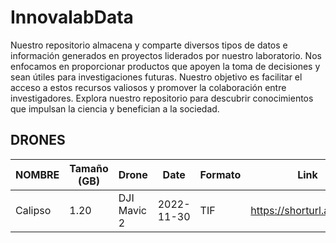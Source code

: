 # InnovalabData

Nuestro repositorio almacena y comparte diversos tipos de datos e información generados en proyectos liderados por nuestro laboratorio. Nos enfocamos en proporcionar productos que apoyen la toma de decisiones y sean útiles para investigaciones futuras. Nuestro objetivo es facilitar el acceso a estos recursos valiosos y promover la colaboración entre investigadores. Explora nuestro repositorio para descubrir conocimientos que impulsan la ciencia y benefician a la sociedad.

## DRONES 
| NOMBRE  | Tamaño (GB) | Drone      | Date       |  Formato | Link
----------|-------------|------------|------------|----------|-------
 Calipso  | 1.20        | DJI Mavic 2| 2022-11-30 |   TIF    | https://shorturl.at/jR049



